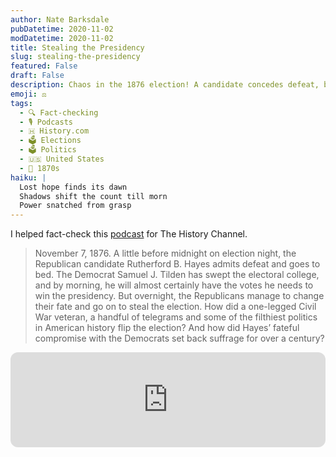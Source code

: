 ```yaml
---
author: Nate Barksdale
pubDatetime: 2020-11-02
modDatetime: 2020-11-02
title: Stealing the Presidency
slug: stealing-the-presidency
featured: False
draft: False
description: Chaos in the 1876 election! A candidate concedes defeat, but overnight maneuvers snatch the presidency from the apparent winner.
emoji: ⚖️
tags:
  - 🔍 Fact-checking
  - 🎙️ Podcasts
  - 🇭 History.com
  - 🗳️ Elections
  - 🗳️ Politics
  - 🇺🇸 United States
  - 📅 1870s
haiku: |
  Lost hope finds its dawn
  Shadows shift the count till morn
  Power snatched from grasp
---
```


I helped fact-check this [podcast](https://open.spotify.com/episode/4tRUAzB2AB9ZYqRaD0Jxmt?si=UA84_1zgQmaEJQx3EPXioA) for The History Channel.

> November 7, 1876. A little before midnight on election night, the Republican candidate Rutherford B. Hayes admits defeat and goes to bed. The Democrat Samuel J. Tilden has swept the electoral college, and by morning, he will almost certainly have the votes he needs to win the presidency. But overnight, the Republicans manage to change their fate and go on to steal the election. How did a one-legged Civil War veteran, a handful of telegrams and some of the filthiest politics in American history flip the election? And how did Hayes’ fateful compromise with the Democrats set back suffrage for over a century?

<iframe style="border-radius:12px" src="https://open.spotify.com/embed/episode/4tRUAzB2AB9ZYqRaD0Jxmt?utm_source=generator" width="100%" height="152" frameBorder="0" allowfullscreen="" allow="autoplay; clipboard-write; encrypted-media; fullscreen; picture-in-picture" loading="lazy"></iframe>
